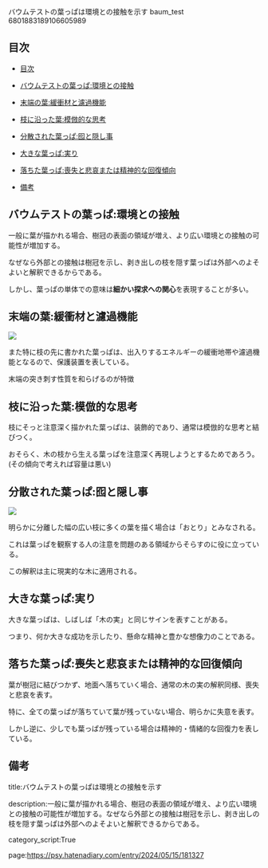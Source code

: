 バウムテストの葉っぱは環境との接触を示す
baum_test
6801883189106605989



## 目次



- [目次](#目次)

- [バウムテストの葉っぱ:環境との接触](#バウムテストの葉っぱ環境との接触)

- [末端の葉:緩衝材と濾過機能](#末端の葉緩衝材と濾過機能)

- [枝に沿った葉:模倣的な思考](#枝に沿った葉模倣的な思考)

- [分散された葉っぱ:囮と隠し事](#分散された葉っぱ囮と隠し事)

- [大きな葉っぱ:実り](#大きな葉っぱ実り)

- [落ちた葉っぱ:喪失と悲哀または精神的な回復傾向](#落ちた葉っぱ喪失と悲哀または精神的な回復傾向)

- [備考](#備考)







## バウムテストの葉っぱ:環境との接触



一般に葉が描かれる場合、樹冠の表面の領域が増え、より広い環境との接触の可能性が増加する。



なぜなら外部との接触は樹冠を示し、剥き出しの枝を隠す葉っぱは外部へのよそよいと解釈できるからである。





しかし、葉っぱの単体での意味は**細かい探求への関心**を表現することが多い。



## 末端の葉:緩衝材と濾過機能



<img src="https://encrypted-tbn0.gstatic.com/images?q=tbn:ANd9GcQ4a7_HPr27p19X4Xy7fpdCv5v6ROnxEPNGCA&usqp=CAU">



また特に枝の先に書かれた葉っぱは、出入りするエネルギーの緩衝地帯や濾過機能となるので、保護装置を表している。



末端の突き刺す性質を和らげるのが特徴





## 枝に沿った葉:模倣的な思考



枝にそっと注意深く描かれた葉っぱは、装飾的であり、通常は模倣的な思考と結びつく。



おそらく、木の枝から生える葉っぱを注意深く再現しようとするためであろう。(その傾向で考えれば容量は悪い)





## 分散された葉っぱ:囮と隠し事



<img src="https://encrypted-tbn0.gstatic.com/images?q=tbn:ANd9GcQ9FUG9F3YqWiMLt2muJ0TbVuZBMGurTMzsAg&usqp=CAU">



明らかに分離した幅の広い枝に多くの葉を描く場合は「おとり」とみなされる。

これは葉っぱを観察する人の注意を問題のある領域からそらすのに役に立っている。



この解釈は主に現実的な木に適用される。





## 大きな葉っぱ:実り



大きな葉っぱは、しばしば「木の実」と同じサインを表すことがある。



つまり、何か大きな成功を示したり、懸命な精神と豊かな想像力のことである。





## 落ちた葉っぱ:喪失と悲哀または精神的な回復傾向



葉が樹冠に結びつかず、地面へ落ちていく場合、通常の木の実の解釈同様、喪失と悲哀を表す。



特に、全ての葉っぱが落ちていて葉が残っていない場合、明らかに失意を表す。



しかし逆に、少しでも葉っぱが残っている場合は精神的・情緒的な回復力を表している。

























## 備考







title:バウムテストの葉っぱは環境との接触を示す





description:一般に葉が描かれる場合、樹冠の表面の領域が増え、より広い環境との接触の可能性が増加する。なぜなら外部との接触は樹冠を示し、剥き出しの枝を隠す葉っぱは外部へのよそよいと解釈できるからである。



category_script:True

page:https://psy.hatenadiary.com/entry/2024/05/15/181327
